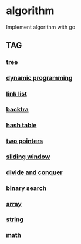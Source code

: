 # algorithm
Implement algorithm with go

## TAG

### [tree](https://github.com/cocowh/algorithm/blob/master/tag/tree.md)

### [dynamic programming](https://github.com/cocowh/algorithm/blob/master/tag/dynamic-programming.md)

### [link list](https://github.com/cocowh/algorithm/blob/master/tag/link-list.md)

### [backtra](https://github.com/cocowh/algorithm/blob/master/tag/backtra.md)

### [hash table](https://github.com/cocowh/algorithm/blob/master/tag/hash-table.md)

### [two pointers](https://github.com/cocowh/algorithm/blob/master/tag/two-pointers.md)

### [sliding window](https://github.com/cocowh/algorithm/blob/master/tag/sliding-window.md)

### [divide and conquer](https://github.com/cocowh/algorithm/blob/master/tag/divide-and-conquer.md)

### [binary search](https://github.com/cocowh/algorithm/blob/master/tag/binary-search.md)

### [array](https://github.com/cocowh/algorithm/blob/master/tag/array.md)

### [string](https://github.com/cocowh/algorithm/blob/master/tag/string.md)

### [math](https://github.com/cocowh/algorithm/blob/master/tag/math.md)